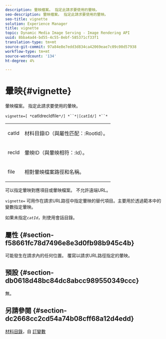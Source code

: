 ```yaml
---
description: 暈映檔案。 指定此請求要使用的暈映。
seo-description: 暈映檔案。 指定此請求要使用的暈映。
seo-title: vignette
solution: Experience Manager
title: vignette
topic: Dynamic Media Image Serving - Image Rendering API
uuid: 8bba4ad4-bd55-4c55-8ebf-585371cf33f1
translation-type: tm+mt
source-git-commit: 97a84e8e7edd3d834ca42069eae7c09c00d57938
workflow-type: tm+mt
source-wordcount: '134'
ht-degree: 4%

---
```



# 暈映{#vignette}

暈映檔案。 指定此請求要使用的暈映。

`vignette=[ *`catIdrecIdfile`*/] *``*|[catId/] *``*`

<table id="simpletable_432EC5501CA3431B83A762C3EE4E8DD2"> 
 <tr class="strow"> 
  <td class="stentry"> <p><span class="varname"> catId</span> </p> </td> 
  <td class="stentry"> <p>材料目錄ID（與<span class="codeph">屬性匹配：:RootId</span>）。 </p></td> 
 </tr> 
 <tr class="strow"> 
  <td class="stentry"> <p><span class="varname"> recId</span> </p></td> 
  <td class="stentry"> <p>暈映ID（與<span class="codeph">暈映相符：:Id</span>）。 </p></td> 
 </tr> 
 <tr class="strow"> 
  <td class="stentry"> <p><span class="varname"> file</span> </p></td> 
  <td class="stentry"> <p>相對暈映檔案路徑和名稱。 </p></td> 
 </tr> 
</table>

可以指定暈映對應項目或暈映檔案。 不允許遠端URL。

`vignette=` 可用作在請求URL路徑中指定暈映的替代項目。主要用於透過範本中的變數指定暈映。

如果未指定&#x200B;*`catId`*，則使用會話目錄。

## 屬性 {#section-f58661fc78d7496e8e3d0fb98b945c4b}

可能發生在請求內的任何位置。 覆寫以請求URL路徑指定的暈映。

## 預設 {#section-db0618d48bc84dc8abcc989550349ccc}

無。

## 另請參閱 {#section-dc2668cc2cd54a74b08cff68a12d4edd}

[材料目錄](../../../../../ir-api/http-protocol/image-rendering-api-ref/c-ir-http-protocol-ref/c-ir-http-protocol-syntax-and-features/c-ir-http-material-catalogs/c-ir-http-material-catalogs.md#concept-772742c1688f420a88a56f5136ad1db2)，自 [訂變數](../../../../../ir-api/http-protocol/image-rendering-api-ref/c-ir-http-protocol-ref/c-ir-http-protocol-syntax-and-features/c-ir-custom-variables/c-ir-custom-variables.md#concept-8a1d9a50d09a4b7b97b8c83365971f96)
